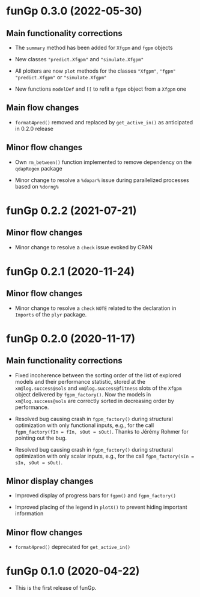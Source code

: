 # funGp 0.3.0 (2022-05-30)

## Main functionality corrections

* The `summary` method has been added for `Xfgpm` and `fgpm` objects

* New classes `"predict.Xfgpm"` and `"simulate.Xfgpm"`

* All plotters are now `plot` methods for the classes `"Xfgpm"`, `"fgpm"`
`"predict.Xfgpm"` or `"simulate.Xfgpm"`

* New functions `modelDef` and `[[` to refit a `fgpm` object from a `Xfgpm` one

## Main flow changes

* `format4pred()` removed and replaced by `get_active_in()` as anticipated in 0.2.0 release

## Minor flow changes

* Own `rm_between()` function implemented to remove dependency on the `qdapRegex` package
  
* Minor change to resolve a `%dopar%` issue during parallelized processes based on `%dorng%`



# funGp 0.2.2 (2021-07-21)

## Minor flow changes

* Minor change to resolve a `check` issue evoked by CRAN



# funGp 0.2.1 (2020-11-24)

## Minor flow changes

* Minor change to resolve a `check` `NOTE` related to the declaration in `Imports` of the `plyr`
  package.



# funGp 0.2.0 (2020-11-17)

## Main functionality corrections

* Fixed incoherence between the sorting order of the list of explored models and their performance
  statistic, stored at the `xm@log.success@sols` and `xm@log.success@fitness` slots of the `Xfgpm`
  object delivered by `fgpm_factory()`. Now the models in `xm@log.success@sols` are correctly
  sorted in decreasing order by performance.
  
* Resolved bug causing crash in `fgpm_factory()` during structural optimization with only functional
  inputs, e.g., for the call `fgpm_factory(fIn = fIn, sOut = sOut)`. Thanks to Jérémy Rohmer for
  pointing out the bug.

* Resolved bug causing crash in `fgpm_factory()` during structural optimization with only scalar
  inputs, e.g., for the call `fgpm_factory(sIn = sIn, sOut = sOut)`.

## Minor display changes

* Improved display of progress bars for `fgpm()` and `fgpm_factory()`

* Improved placing of the legend in `plotX()` to prevent hiding important information

## Minor flow changes

* `format4pred()` deprecated for `get_active_in()`



# funGp 0.1.0 (2020-04-22)

* This is the first release of funGp.
